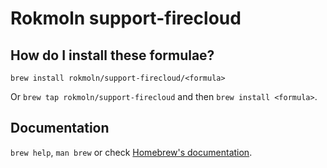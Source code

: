 # Rokmoln support-firecloud

## How do I install these formulae?

`brew install rokmoln/support-firecloud/<formula>`

Or `brew tap rokmoln/support-firecloud` and then `brew install <formula>`.

## Documentation

`brew help`, `man brew` or check [Homebrew's documentation](https://docs.brew.sh).
